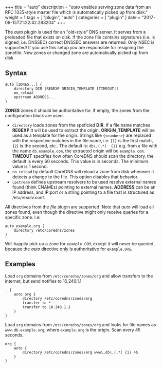+++
title = "auto"
description = "*auto* enables serving zone data from an RFC 1035-style master file which is automatically picked up from disk."
weight = 1
tags = [ "plugin", "auto" ]
categories = [ "plugin" ]
date = "2017-09-15T21:22:42.283204"
+++

The *auto* plugin is used for an "old-style" DNS server. It serves from a preloaded file that exists
on disk. If the zone file contains signatures (i.e. is signed, i.e. DNSSEC) correct DNSSEC answers
are returned. Only NSEC is supported! If you use this setup *you* are responsible for resigning the
zonefile. New zones or changed zone are automatically picked up from disk.

## Syntax

~~~
auto [ZONES...] {
    directory DIR [REGEXP ORIGIN_TEMPLATE [TIMEOUT]]
    no_reload
    upstream ADDRESS...
}
~~~

**ZONES** zones it should be authoritative for. If empty, the zones from the configuration block
are used.

* `directory` loads zones from the speficied **DIR**. If a file name matches **REGEXP** it will be
  used to extract the origin. **ORIGIN_TEMPLATE** will be used as a template for the origin. Strings
  like `{<number>}` are replaced with the respective matches in the file name, i.e. `{1}` is the
  first match, `{2}` is the second, etc.. The default is: `db\.(.*)  {1}` e.g. from a file with the
  name `db.example.com`, the extracted origin will be `example.com`. **TIMEOUT** specifies how often
  CoreDNS should scan the directory, the default is every 60 seconds. This value is in seconds.
  The minimum value is 1 second.
* `no_reload` by default CoreDNS will reload a zone from disk whenever it detects a change to the
  file. This option disables that behavior.
* `upstream` defines upstream resolvers to be used resolve external names found (think CNAMEs)
  pointing to external names. **ADDRESS** can be an IP address, and IP:port or a string pointing to
  a file that is structured as /etc/resolv.conf.

All directives from the *file* plugin are supported. Note that *auto* will load all zones found,
even though the directive might only receive queries for a specific zone. I.e:

~~~
auto example.org {
    directory /etc/coredns/zones
}
~~~
Will happily pick up a zone for `example.COM`, except it will never be queried, because the *auto*
directive only is authoritative for `example.ORG`.

## Examples

Load `org` domains from `/etc/coredns/zones/org` and allow transfers to the internet, but send
notifies to 10.240.1.1

~~~ corefile
. {
    auto org {
        directory /etc/coredns/zones/org
        transfer to *
        transfer to 10.240.1.1
    }
}
~~~

Load `org` domains from `/etc/coredns/zones/org` and looks for file names as `www.db.example.org`,
where `example.org` is the origin. Scan every 45 seconds.

~~~ corefile
org {
    auto {
        directory /etc/coredns/zones/org www\.db\.(.*) {1} 45
    }
}
~~~

